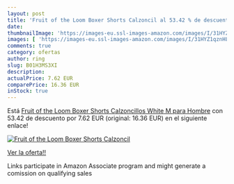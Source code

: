 ```yaml
---
layout: post
title: 'Fruit of the Loom Boxer Shorts Calzoncil al 53.42 % de descuento'
date: 
thumbnailImage: 'https://images-eu.ssl-images-amazon.com/images/I/31HYZ1qznHL._SL200_.jpg'
images: [ 'https://images-eu.ssl-images-amazon.com/images/I/31HYZ1qznHL._SL200_.jpg' ]
comments: true
category: ofertas
author: ring
slug: B01H3MS3XI
description:
actualPrice: 7.62 EUR
comparePrice: 16.36 EUR
inStock: true
---
```


Está [Fruit of the Loom Boxer Shorts Calzoncillos  White  M para Hombre](https://www.amazon.es/dp/B01H3MS3XI/?tag=tolees-21) con 53.42 de descuento por 7.62 EUR (original: 16.36 EUR) en el siguiente enlace!

[![Fruit of the Loom Boxer Shorts Calzoncil](https://images-eu.ssl-images-amazon.com/images/I/31HYZ1qznHL._SL200_.jpg)](https://www.amazon.es/dp/B01H3MS3XI/?tag=tolees-21)

[Ver la oferta!!](https://www.amazon.es/dp/B01H3MS3XI/?tag=tolees-21)

Links participate in Amazon Associate program and might generate a comission on qualifying sales


